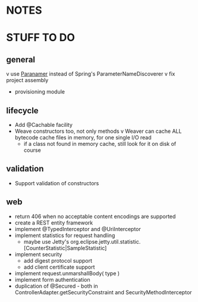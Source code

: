 NOTES
=====

STUFF TO DO
===========

general
---

v use [Paranamer](https://github.com/paul-hammant/paranamer) instead of Spring's ParameterNameDiscoverer
v fix project assembly
* provisioning module

lifecycle
---

* Add @Cachable facility
* Weave constructors too, not only methods
v Weaver can cache ALL bytecode cache files in memory, for one single I/O read
    * if a class not found in memory cache, still look for it on disk of course

validation
---

* Support validation of constructors

web
---

* return 406 when no acceptable content encodings are supported
* create a REST entity framework
* implement @TypedInterceptor and @UriInterceptor
* implement statistics for request handling
    * maybe use Jetty's org.eclipse.jetty.util.statistic.[CounterStatistic|SampleStatistic]
* implement security
    * add digest protocol support
    * add client certificate support
* implement request.unmarshallBody( type )
* implement form authentication
* duplication of @Secured - both in ControllerAdapter.getSecurityConstraint and SecurityMethodInterceptor
